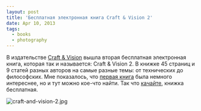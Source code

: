 ```yaml
---
layout: post
title: 'Бесплатная электронная книга Craft & Vision 2'
date: Apr 10, 2013
tags:
  - books
  - photography
---
```


В издательстве [Craft & Vision](http://bit.ly/cv-books) вышла вторая бесплатная электронная книга, которая так и называется: Craft & Vision 2. В книжке 45 страниц и 9 статей разных авторов на самые разные темы: от технических до философских. Мне показалось, что [первая книга](http://birdwatcher.ru/blog/5278/) была немного интереснее, но и тут можно кое-что найти. Так что [качайте](http://bit.ly/cv-books), книжка бесплатная.

![craft-and-vision-2.jpg](upload://craft-and-vision-2.jpg)
